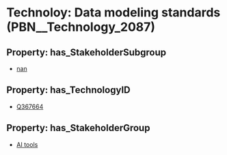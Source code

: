 # Technoloy: __Data modeling standards__ (PBN__Technology_2087)

## Property: has_StakeholderSubgroup

* [nan](PBN__TechSubgroup_7)

## Property: has_TechnologyID

* [Q367664](Q367664)

## Property: has_StakeholderGroup

* [AI tools](PBN__TechGroup_0)

